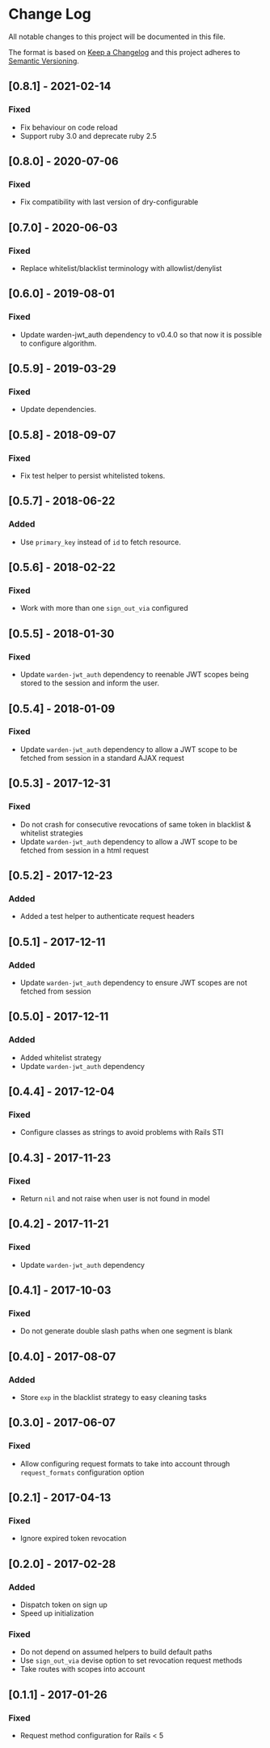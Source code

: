 # Change Log
All notable changes to this project will be documented in this file.

The format is based on [Keep a Changelog](http://keepachangelog.com/) 
and this project adheres to [Semantic Versioning](http://semver.org/).

## [0.8.1] - 2021-02-14
### Fixed
- Fix behaviour on code reload
- Support ruby 3.0 and deprecate ruby 2.5

## [0.8.0] - 2020-07-06
### Fixed
- Fix compatibility with last version of dry-configurable

## [0.7.0] - 2020-06-03
### Fixed
- Replace whitelist/blacklist terminology with allowlist/denylist

## [0.6.0] - 2019-08-01
### Fixed
- Update warden-jwt_auth dependency to v0.4.0 so that now it is possible to configure algorithm.

## [0.5.9] - 2019-03-29
### Fixed
- Update dependencies.

## [0.5.8] - 2018-09-07
### Fixed
- Fix test helper to persist whitelisted tokens.

## [0.5.7] - 2018-06-22
### Added
- Use `primary_key` instead of `id` to fetch resource.

## [0.5.6] - 2018-02-22
### Fixed
- Work with more than one `sign_out_via` configured

## [0.5.5] - 2018-01-30
### Fixed
- Update `warden-jwt_auth` dependency to reenable JWT scopes being stored to
  the session and inform the user.

## [0.5.4] - 2018-01-09
### Fixed
- Update `warden-jwt_auth` dependency to allow a JWT scope to be fetched from
  session in a standard AJAX request

## [0.5.3] - 2017-12-31
### Fixed
- Do not crash for consecutive revocations of same token in blacklist &
  whitelist strategies
- Update `warden-jwt_auth` dependency to allow a JWT scope to be fetched from
  session in a html request

## [0.5.2] - 2017-12-23
### Added
- Added a test helper to authenticate request headers

## [0.5.1] - 2017-12-11
### Added
- Update `warden-jwt_auth` dependency to ensure JWT scopes are not fetched from
  session

## [0.5.0] - 2017-12-11
### Added
- Added whitelist strategy
- Update `warden-jwt_auth` dependency

## [0.4.4] - 2017-12-04
### Fixed
- Configure classes as strings to avoid problems with Rails STI

## [0.4.3] - 2017-11-23
### Fixed
- Return `nil` and not raise when user is not found in model

## [0.4.2] - 2017-11-21
### Fixed
- Update `warden-jwt_auth` dependency

## [0.4.1] - 2017-10-03
### Fixed
- Do not generate double slash paths when one segment is blank

## [0.4.0] - 2017-08-07

### Added
- Store `exp` in the blacklist strategy to easy cleaning tasks

## [0.3.0] - 2017-06-07
### Fixed
- Allow configuring request formats to take into account through
  `request_formats` configuration option

## [0.2.1] - 2017-04-13
### Fixed
- Ignore expired token revocation

## [0.2.0] - 2017-02-28
### Added
- Dispatch token on sign up
- Speed up initialization

### Fixed
- Do not depend on assumed helpers to build default paths
- Use `sign_out_via` devise option to set revocation request methods
- Take routes with scopes into account

## [0.1.1] - 2017-01-26
### Fixed
- Request method configuration for Rails < 5
